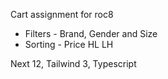 Cart assignment for roc8

- Filters - Brand, Gender and Size
- Sorting - Price HL LH

Next 12, Tailwind 3, Typescript
